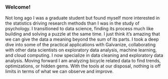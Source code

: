 ### Welcome!

Not long ago I was a graduate student but found myself more interested in the statistics driving research methods than I was in the study of psychology. I transitioned to data science, finding its process much like building and solving a puzzle at the same time. I just think it’s amazing that we can give the data a meaning beyond the sum of its parts. I took a deep dive into some of the practical applications with Galvanize, collaborating with other data scientists on exploratory data analysis, machine learning, and cloud computing. I now specialize in data cleaning and exploratory data analysis. Moving forward I am analyzing bicycle related data to find trends, optimizations, or hidden gems. With the tools at our disposal, nothing is off limits in terms of what we can observe and improve. 

<!--
**nick-kopy/nick-kopy** is a ✨ _special_ ✨ repository because its `README.md` (this file) appears on your GitHub profile.

Here are some ideas to get you started:

- 🔭 I’m currently working on ...
- 🌱 I’m currently learning ...
- 👯 I’m looking to collaborate on ...
- 🤔 I’m looking for help with ...
- 💬 Ask me about ...
- 📫 How to reach me: ...
- 😄 Pronouns: ...
- ⚡ Fun fact: ...
-->
